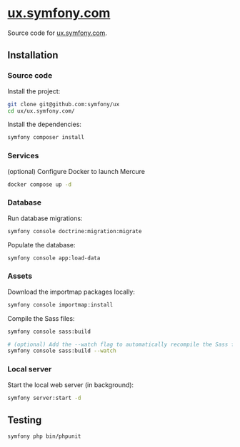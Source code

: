 # [ux.symfony.com](https://ux.symfony.com)

Source code for [ux.symfony.com](https://ux.symfony.com).

## Installation

### Source code

Install the project:
```bash
git clone git@github.com:symfony/ux
cd ux/ux.symfony.com/
```

Install the dependencies:
```bash
symfony composer install
```

### Services

(optional) Configure Docker to launch Mercure
```bash
docker compose up -d
```

### Database

Run database migrations:
```bash
symfony console doctrine:migration:migrate
```

Populate the database:
```bash
symfony console app:load-data
```

### Assets

Download the importmap packages locally:
```bash
symfony console importmap:install
```

Compile the Sass files:
```bash
symfony console sass:build

# (optional) Add the --watch flag to automatically recompile the Sass files on change.
symfony console sass:build --watch
```

### Local server

Start the local web server (in background):
```bash
symfony server:start -d
```

## Testing

```bash
symfony php bin/phpunit
```
